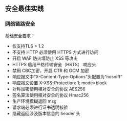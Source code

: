 ## 安全最佳实践


### 网络链路安全

基础安全要求：
- 仅支持TLS > 1.2
- 不支持 HTTP 必须使用 HTTPS 方式进行访问
- 开启 WAF 防火墙防止 XSS 等攻击
- HTTPS 启用严格传输安全（HSTS） 响应头
- 禁用 CBC加密，开启 CTR 和 GCM 加密
- 响应报文中“X-Content-Type-Options”头配置为“nosniff“
- 响应报文设置 X-XSS-Protection: 1; mode=block
- 对称加密使用相对安全的协议 AES256
- 签名算法使用相对安全的协议 Hmac256
- 生产环境模糊返回 msg
- 请求端必须进行证书透明校验
- 隐藏返回涉及版本信息的 header 头


